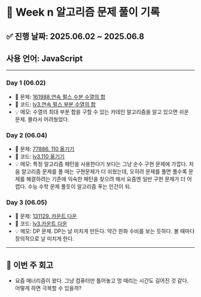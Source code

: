 # 📘 Week n 알고리즘 문제 풀이 기록

## ✅ 진행 날짜: 2025.06.02 ~ 2025.06.8

## 사용 언어: JavaScript

---

### Day 1 (06.02)

- 🔗 문제: [161988.연속 펄스 수분 수열의 합](https://school.programmers.co.kr/learn/courses/30/lessons/161988)
- 📁 코드: [lv3.연속 펄스 부분 수열의 합](https://github.com/JaeHyunLee123/coding-test/tree/main/%ED%94%84%EB%A1%9C%EA%B7%B8%EB%9E%98%EB%A8%B8%EC%8A%A4/3/161988.%E2%80%85%EC%97%B0%EC%86%8D%E2%80%85%ED%8E%84%EC%8A%A4%E2%80%85%EB%B6%80%EB%B6%84%E2%80%85%EC%88%98%EC%97%B4%EC%9D%98%E2%80%85%ED%95%A9)
- 💡 메모: 수열의 최대 부분 합을 구할 수 있는 카데인 알고리즘을 알고 있으면 쉬운 문제. 몰라서 어려웠었다.

### Day 2 (06.04)

- 🔗 문제: [77886. 110 옮기기](https://school.programmers.co.kr/learn/courses/30/lessons/77886)
- 📁 코드: [lv3.110 옮기기](https://github.com/JaeHyunLee123/coding-test/tree/main/%ED%94%84%EB%A1%9C%EA%B7%B8%EB%9E%98%EB%A8%B8%EC%8A%A4/4/49995.%E2%80%85%EC%BF%A0%ED%82%A4%E2%80%85%EA%B5%AC%EC%9E%85)
- 💡 메모: 특정 알고리즘 패턴을 사용한다기 보다는 그냥 순수 구현 문제에 가깝다. 처음 알고리즘 문제를 풀 때는 구현문제가 더 쉬웠는데, 오히려 문제를 풀면 풀수록 문제를 해결하려는 기존에 익숙한 패턴을 찾으려 해서 요즘엔 일반 구현 문제가 더 어렵다. 수능 수학 문제 풀듯이 알고리즘 푸는 인간이 되.

### Day 3 (06.05)

- 🔗 문제: [131129. 카운트 다운](https://school.programmers.co.kr/learn/courses/30/lessons/131129)
- 📁 코드: [lv3.카운트 다운](https://github.com/JaeHyunLee123/coding-test/tree/main/%ED%94%84%EB%A1%9C%EA%B7%B8%EB%9E%98%EB%A8%B8%EC%8A%A4/4/42897.%E2%80%85%EB%8F%84%EB%91%91%EC%A7%88)
- 💡 메모: DP 문제. DP는 날 미치게 만든다. 약간 한화 수비를 보는 듯하다. 볼 때마다 창의적으로 날 미치게 한다.

---

## 📌 이번 주 회고

- 요즘 매너리즘이 왔다. 그냥 컴퓨터만 틀어놓고 멍 때리는 시간도 길어진 것 같다. 어떻게 하면 극복할 수 있을까?
